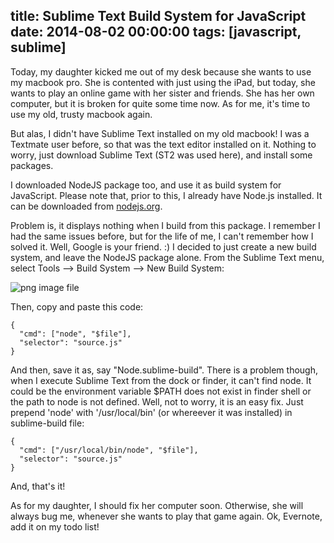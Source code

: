 title: Sublime Text Build System for JavaScript
date: 2014-08-02 00:00:00
tags: [javascript, sublime]
---

Today, my daughter kicked me out of my desk because she wants to use my macbook pro. She is contented with just using the iPad, but today, she wants to play an online game with her sister and friends. She has her own computer, but it is broken for quite some time now. As for me, it's time to use my old, trusty macbook again.

But alas, I didn't have Sublime Text installed on my old macbook! I was a Textmate user before, so that was the text editor installed on it. Nothing to worry, just download Sublime Text (ST2 was used here), and install some packages.

I downloaded NodeJS package too, and use it as build system for JavaScript. Please note that, prior to this, I already have Node.js installed. It can be downloaded from [nodejs.org](http://nodejs.org/). 

Problem is, it displays nothing when I build from this package. I remember I had the same issues before, but for the life of me, I can't remember how I solved it. Well, Google is your friend. :) I decided to just create a new build system, and leave the NodeJS package alone. From the Sublime Text menu, select Tools --> Build System --> New Build System:

![png image file](st-new-build-system.png)

Then, copy and paste this code:
```
{
  "cmd": ["node", "$file"],
  "selector": "source.js"
}
```

And then, save it as, say "Node.sublime-build". There is a problem though, when I execute Sublime Text from the dock or finder, it can't find node. It could be the environment variable $PATH does not exist in finder shell or the path to node is not defined. Well, not to worry, it is an easy fix. Just prepend 'node' with '/usr/local/bin' (or whereever it was installed) in sublime-build file:

```
{
  "cmd": ["/usr/local/bin/node", "$file"],
  "selector": "source.js"
}
````

And, that's it!

As for my daughter, I should fix her computer soon. Otherwise, she will always bug me, whenever she wants to play that game again. Ok, Evernote, add it on my todo list!
